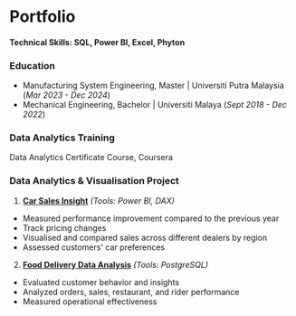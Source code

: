 # Portfolio

#### Technical Skills: SQL, Power BI, Excel, Phyton

### Education
- Manufacturing System Engineering, Master | Universiti Putra Malaysia (_Mar 2023 - Dec 2024_)
- Mechanical Engineering, Bachelor | Universiti Malaya (_Sept 2018 - Dec 2022_)

### Data Analytics Training
Data Analytics Certificate Course, Coursera

### Data Analytics & Visualisation Project
1. [**Car Sales Insight**](https://aainaaaaa.github.io/Car_Sales_Insight/)
  _(Tools: Power BI, DAX)_
- Measured performance improvement compared to the previous year
- Track pricing changes
- Visualised and compared sales across different dealers by region
- Assessed customers' car preferences

2. [**Food Delivery Data Analysis**](https://aainaaaaa.github.io/Food_Delivery_Data_Analysis/)
_(Tools: PostgreSQL)_
- Evaluated customer behavior and insights
- Analyzed orders, sales, restaurant, and rider performance
- Measured operational effectiveness


